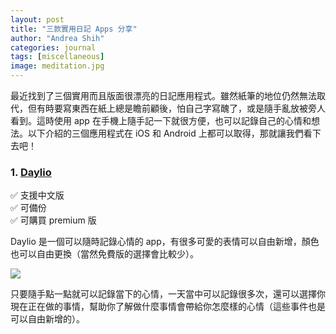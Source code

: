 ```yaml
---
layout: post
title: "三款實用日記 Apps 分享"
author: "Andrea Shih"
categories: journal
tags: [miscellaneous]
image: meditation.jpg
---
```


最近找到了三個實用而且版面很漂亮的日記應用程式。雖然紙筆的地位仍然無法取代，但有時要寫東西在紙上總是瞻前顧後，怕自己字寫醜了，或是隨手亂放被旁人看到。這時使用 app 在手機上隨手記一下就很方便，也可以記錄自己的心情和想法。以下介紹的三個應用程式在 iOS 和 Android 上都可以取得，那就讓我們看下去吧！

### 1. [**<u>Daylio</u>**](https://daylio.net/)
✅ 支援中文版  
✅ 可備份  
✅ 可購買 premium 版

Daylio 是一個可以隨時記錄心情的 app，有很多可愛的表情可以自由新增，顏色也可以自由更換（當然免費版的選擇會比較少）。

![](https://github.com/andreashih/img/rmd_posts/diary_apps/daylio-1.gif)

只要隨手點一點就可以記錄當下的心情，一天當中可以記錄很多次，還可以選擇你現在正在做的事情，幫助你了解做什麼事情會帶給你怎麼樣的心情（這些事件也是可以自由新增的）。